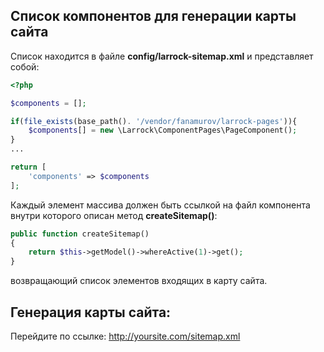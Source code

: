 ## Список компонентов для генерации карты сайта
Список находится в файле **config/larrock-sitemap.xml** и представляет собой:
```php
<?php

$components = [];

if(file_exists(base_path(). '/vendor/fanamurov/larrock-pages')){
    $components[] = new \Larrock\ComponentPages\PageComponent();
}
...

return [
    'components' => $components
];
```

Каждый элемент массива должен быть ссылкой на файл компонента внутри которого описан метод **createSitemap()**:
```php
public function createSitemap()
{
    return $this->getModel()->whereActive(1)->get();
}
```
возвращающий список элементов входящих в карту сайта.

## Генерация карты сайта:
Перейдите по ссылке: http://yoursite.com/sitemap.xml